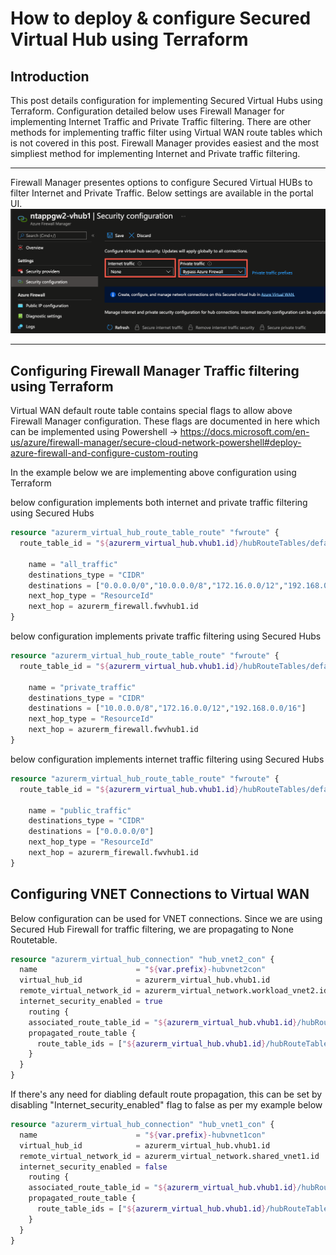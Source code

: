 # How to deploy & configure Secured Virtual Hub using Terraform

## Introduction 
This post details configuration for implementing Secured Virtual Hubs using Terraform. Configuration detailed below uses Firewall Manager for implementing Internet Traffic and Private Traffic filtering. There are other methods for implementing traffic filter using Virtual WAN route tables which is not covered in this post. Firewall Manager provides easiest and the most simpliest method for implementing Internet and Private traffic filtering. 


---
Firewall Manager presentes options to configure Secured Virtual HUBs to filter Internet and Private Traffic. Below settings are available in the portal UI. 
![test](Img/2022-04-11_21-19-50.png)


---

## Configuring Firewall Manager Traffic filtering using Terraform 

Virtual WAN default route table contains special flags to allow above Firewall Manager configuration. These flags are documented in here which can be implemented using Powershell -> https://docs.microsoft.com/en-us/azure/firewall-manager/secure-cloud-network-powershell#deploy-azure-firewall-and-configure-custom-routing

In the example below we are implementing above configuration using Terraform 

below configuration implements both internet and private traffic filtering using Secured Hubs 

```terraform
resource "azurerm_virtual_hub_route_table_route" "fwroute" {
  route_table_id = "${azurerm_virtual_hub.vhub1.id}/hubRouteTables/defaultRouteTable"

    name = "all_traffic"
    destinations_type = "CIDR"
    destinations = ["0.0.0.0/0","10.0.0.0/8","172.16.0.0/12","192.168.0.0/16"]
    next_hop_type = "ResourceId"
    next_hop = azurerm_firewall.fwvhub1.id
}
```

below configuration implements private traffic filtering using Secured Hubs 

```terraform 
resource "azurerm_virtual_hub_route_table_route" "fwroute" {
  route_table_id = "${azurerm_virtual_hub.vhub1.id}/hubRouteTables/defaultRouteTable"

    name = "private_traffic"
    destinations_type = "CIDR"
    destinations = ["10.0.0.0/8","172.16.0.0/12","192.168.0.0/16"]
    next_hop_type = "ResourceId"
    next_hop = azurerm_firewall.fwvhub1.id
}
```

below configuration implements internet traffic filtering using Secured Hubs 

```terraform 
resource "azurerm_virtual_hub_route_table_route" "fwroute" {
  route_table_id = "${azurerm_virtual_hub.vhub1.id}/hubRouteTables/defaultRouteTable"

    name = "public_traffic"
    destinations_type = "CIDR"
    destinations = ["0.0.0.0/0"]
    next_hop_type = "ResourceId"
    next_hop = azurerm_firewall.fwvhub1.id
}
```

## Configuring VNET Connections to Virtual WAN 

Below configuration can be used for VNET connections. Since we are using Secured Hub Firewall for traffic filtering, we are propagating to None Routetable. 

```terraform
resource "azurerm_virtual_hub_connection" "hub_vnet2_con" {
  name                      = "${var.prefix}-hubvnet2con"
  virtual_hub_id            = azurerm_virtual_hub.vhub1.id
  remote_virtual_network_id = azurerm_virtual_network.workload_vnet2.id
  internet_security_enabled = true
    routing {
    associated_route_table_id = "${azurerm_virtual_hub.vhub1.id}/hubRouteTables/defaultRouteTable"
    propagated_route_table {
      route_table_ids = ["${azurerm_virtual_hub.vhub1.id}/hubRouteTables/noneRouteTable"]
    }
  }
}
```

If there's any need for diabling default route propagation, this can be set by disabling "Internet_security_enabled" flag to false as per my example below 

```terraform
resource "azurerm_virtual_hub_connection" "hub_vnet1_con" {
  name                      = "${var.prefix}-hubvnet1con"
  virtual_hub_id            = azurerm_virtual_hub.vhub1.id
  remote_virtual_network_id = azurerm_virtual_network.shared_vnet1.id
  internet_security_enabled = false
    routing {
    associated_route_table_id = "${azurerm_virtual_hub.vhub1.id}/hubRouteTables/defaultRouteTable"
    propagated_route_table {
      route_table_ids = ["${azurerm_virtual_hub.vhub1.id}/hubRouteTables/noneRouteTable"]
    }
  }
}
```
